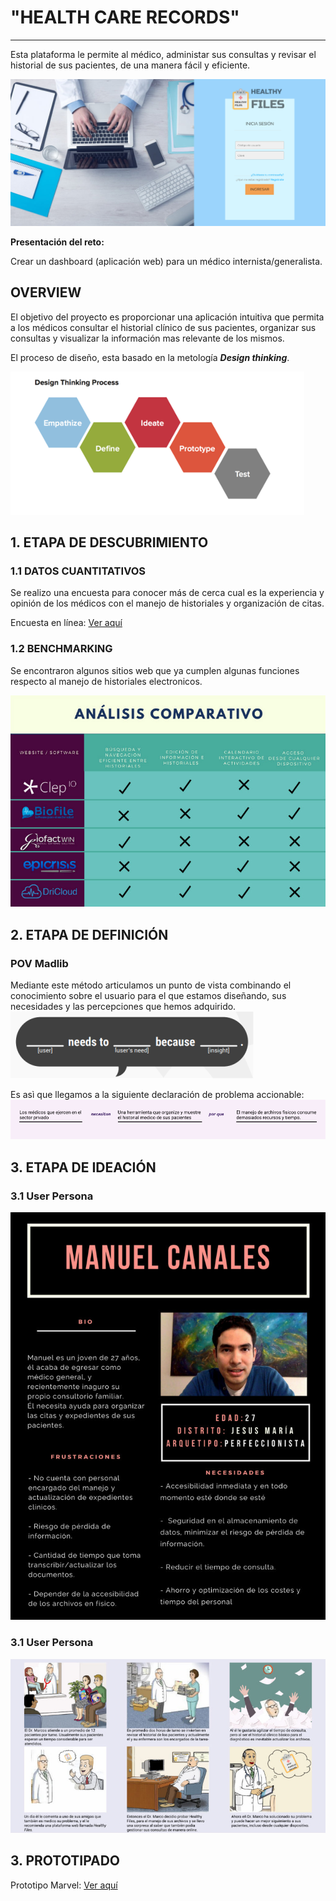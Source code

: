 # "HEALTH CARE RECORDS"
***
Esta plataforma le permite al médico, administar sus consultas y revisar el historial de sus pacientes, de una manera fácil y eficiente.

![dashboard](https://github.com/SteffAhv/health_care/blob/master/assets/images/welcome.png?raw=true)

**Presentación del reto:**

Crear un dashboard (aplicación web) para un médico internista/generalista.

## OVERVIEW

El objetivo del proyecto es proporcionar una aplicación intuitiva que permita a los médicos consultar el historial clínico de sus pacientes, organizar sus consultas y visualizar la información mas relevante de los mismos.

El proceso de diseño, esta basado en la metología ***Design thinking***.

![img](assets/images/Design-Thinking-Graphic.png)

## 1. ETAPA DE DESCUBRIMIENTO
### 1.1 DATOS CUANTITATIVOS
Se realizo una encuesta para conocer  más de cerca cual es la experiencia y opinión de los médicos con el manejo de historiales y organización de citas.

Encuesta en línea:
[Ver aquí](https://goo.gl/forms/zjMvCLSVRTAsMq9J2)


### 1.2 BENCHMARKING

Se encontraron algunos sitios web que ya cumplen algunas funciones respecto al manejo de historiales electronicos.

![benchmarking](https://github.com/SteffAhv/health_care/blob/master/assets/images/bench_map.jpg?raw=true)

## 2. ETAPA DE DEFINICIÓN

### POV Madlib
Mediante este método articulamos un punto de vista combinando el conocimiento sobre el usuario para el que estamos diseñando, sus necesidades y las percepciones que hemos adquirido.
![structure_pov_method](https://github.com/SteffAhv/health_care/blob/master/assets/images/point_of_view.png?raw=true)

Es asì que llegamos a la siguiente declaración de problema accionable:
![final_pov_statement](https://github.com/SteffAhv/health_care/blob/master/assets/images/pov_method.png?raw=true)
       
## 3. ETAPA DE IDEACIÓN
### 3.1 User Persona
![imagen](https://github.com/SteffAhv/health_care/blob/master/assets/images/user_persona.jpg?raw=true)

### 3.1 User Persona

![imagen](https://github.com/SteffAhv/health_care/blob/master/assets/images/storyboard.jpg?raw=true)

## 3. PROTOTIPADO
Prototipo Marvel:
[Ver aquí](https://marvelapp.com/933b9he/screen/44538022)
